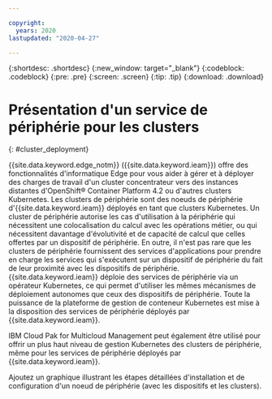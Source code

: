 ```yaml
---

copyright:
  years: 2020
lastupdated: "2020-04-27"

---
```


{:shortdesc: .shortdesc}
{:new_window: target="_blank"}
{:codeblock: .codeblock}
{:pre: .pre}
{:screen: .screen}
{:tip: .tip}
{:download: .download}

# Présentation d'un service de périphérie pour les clusters
{: #cluster_deployment}

{{site.data.keyword.edge_notm}} ({{site.data.keyword.ieam}}) offre des fonctionnalités d'informatique Edge pour vous aider à gérer et à déployer des charges de travail d'un cluster concentrateur vers des instances distantes d'OpenShift® Container Platform 4.2 ou d'autres clusters Kubernetes. Les clusters de périphérie sont des noeuds de périphérie d'{{site.data.keyword.ieam}} déployés en tant que clusters Kubernetes. Un cluster de périphérie autorise les cas d'utilisation à la périphérie qui nécessitent une colocalisation du calcul avec les opérations métier, ou qui nécessitent davantage d'évolutivité et de capacité de calcul que celles offertes par un dispositif de périphérie. En outre, il n'est pas rare que les clusters de périphérie fournissent des services d'applications pour prendre en charge les services qui s'exécutent sur un dispositif de périphérie du fait de leur proximité avec les dispositifs de périphérie. {{site.data.keyword.ieam}} déploie des services de périphérie via un opérateur Kubernetes, ce qui permet d'utiliser les mêmes mécanismes de déploiement autonomes que ceux des dispositifs de périphérie. Toute la puissance de la plateforme de gestion de conteneur Kubernetes est mise à la disposition des services de périphérie déployés par {{site.data.keyword.ieam}}.

IBM Cloud Pak for Multicloud Management peut également être utilisé pour offrir un plus haut niveau de gestion Kubernetes des clusters de périphérie, même pour les services de périphérie déployés par {{site.data.keyword.ieam}}.

Ajoutez un graphique illustrant les étapes détaillées d'installation et de configuration d'un noeud de périphérie (avec les dispositifs et les clusters).
